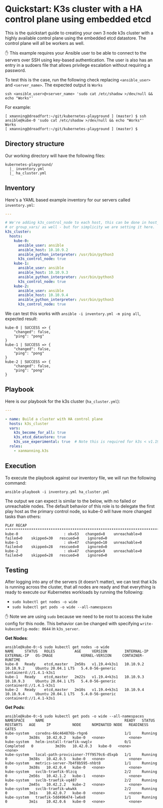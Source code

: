 # Quickstart: K3s cluster with a HA control plane using embedded etcd

This is the quickstart guide to creating your own 3 node k3s cluster with a
highly available control plane using the embedded etcd datastore.
The control plane will all be workers as well.

:hand: This example requires your Ansible user to be able to connect to the
servers over SSH using key-based authentication. The user is also has an entry
in a sudoers file that allows privilege escalation without requiring a
password.

To test this is the case, run the following check replacing `<ansible_user>`
and `<server_name>`. The expected output is `Works`

`ssh <ansible_user>@<server_name> 'sudo cat /etc/shadow >/dev/null && echo "Works"'`

For example:

```text
[ xmanning@dreadfort:~/git/kubernetes-playground ] (master) $ ssh ansible@kube-0 'sudo cat /etc/shadow >/dev/null && echo "Works"'
Works
[ xmanning@dreadfort:~/git/kubernetes-playground ] (master) $
```

## Directory structure

Our working directory will have the following files:

```text
kubernetes-playground/
  |_ inventory.yml
  |_ ha_cluster.yml
```

## Inventory

Here's a YAML based example inventory for our servers called `inventory.yml`:

```yaml
---

# We're adding k3s_control_node to each host, this can be done in host_vars/
# or group_vars/ as well - but for simplicity we are setting it here.
k3s_cluster:
  hosts:
    kube-0:
      ansible_user: ansible
      ansible_host: 10.10.9.2
      ansible_python_interpreter: /usr/bin/python3
      k3s_control_node: true
    kube-1:
      ansible_user: ansible
      ansible_host: 10.10.9.3
      ansible_python_interpreter: /usr/bin/python3
      k3s_control_node: true
    kube-2:
      ansible_user: ansible
      ansible_host: 10.10.9.4
      ansible_python_interpreter: /usr/bin/python3
      k3s_control_node: true

```

We can test this works with `ansible -i inventory.yml -m ping all`, expected
result:

```text
kube-0 | SUCCESS => {
    "changed": false,
    "ping": "pong"
}
kube-1 | SUCCESS => {
    "changed": false,
    "ping": "pong"
}
kube-2 | SUCCESS => {
    "changed": false,
    "ping": "pong"
}

```

## Playbook

Here is our playbook for the k3s cluster (`ha_cluster.yml`):

```yaml
---

- name: Build a cluster with HA control plane
  hosts: k3s_cluster
  vars:
    k3s_become_for_all: true
    k3s_etcd_datastore: true
    k3s_use_experimental: true  # Note this is required for k3s < v1.19.5+k3s1
  roles:
    - xanmanning.k3s
```

## Execution

To execute the playbook against our inventory file, we will run the following
command:

`ansible-playbook -i inventory.yml ha_cluster.yml`

The output we can expect is similar to the below, with no failed or unreachable
nodes. The default behavior of this role is to delegate the first play host as
the primary control node, so kube-0 will have more changed tasks than others:

```text
PLAY RECAP *******************************************************************************************************
kube-0                     : ok=53   changed=8    unreachable=0    failed=0    skipped=30   rescued=0    ignored=0
kube-1                     : ok=47   changed=10   unreachable=0    failed=0    skipped=28   rescued=0    ignored=0
kube-2                     : ok=47   changed=9    unreachable=0    failed=0    skipped=28   rescued=0    ignored=0
```

## Testing

After logging into any of the servers (it doesn't matter), we can test that k3s
is running across the cluster, that all nodes are ready and that everything is
ready to execute our Kubernetes workloads by running the following:

  - `sudo kubectl get nodes -o wide`
  - `sudo kubectl get pods -o wide --all-namespaces`

:hand: Note we are using `sudo` because we need to be root to access the
kube config for this node. This behavior can be changed with specifying
`write-kubeconfig-mode: 0644` in `k3s_server`.

**Get Nodes**:

```text
ansible@kube-0:~$ sudo kubectl get nodes -o wide
NAME     STATUS   ROLES         AGE     VERSION        INTERNAL-IP   EXTERNAL-IP   OS-IMAGE             KERNEL-VERSION     CONTAINER-RUNTIME
kube-0   Ready    etcd,master   2m58s   v1.19.4+k3s1   10.10.9.2     10.10.9.2     Ubuntu 20.04.1 LTS   5.4.0-56-generic   containerd://1.4.1-k3s1
kube-1   Ready    etcd,master   2m22s   v1.19.4+k3s1   10.10.9.3     10.10.9.3     Ubuntu 20.04.1 LTS   5.4.0-56-generic   containerd://1.4.1-k3s1
kube-2   Ready    etcd,master   2m10s   v1.19.4+k3s1   10.10.9.4     10.10.9.4     Ubuntu 20.04.1 LTS   5.4.0-56-generic   containerd://1.4.1-k3s1
```

**Get Pods**:

```text
ansible@kube-0:~$ sudo kubectl get pods -o wide --all-namespaces
NAMESPACE     NAME                                     READY   STATUS      RESTARTS   AGE     IP          NODE     NOMINATED NODE   READINESS GATES
kube-system   coredns-66c464876b-rhgn6                 1/1     Running     0          3m38s   10.42.0.2   kube-0   <none>           <none>
kube-system   helm-install-traefik-vwglv               0/1     Completed   0          3m39s   10.42.0.3   kube-0   <none>           <none>
kube-system   local-path-provisioner-7ff9579c6-d5xpb   1/1     Running     0          3m38s   10.42.0.5   kube-0   <none>           <none>
kube-system   metrics-server-7b4f8b595-nhbt8           1/1     Running     0          3m38s   10.42.0.4   kube-0   <none>           <none>
kube-system   svclb-traefik-9lzcq                      2/2     Running     0          2m56s   10.42.1.2   kube-1   <none>           <none>
kube-system   svclb-traefik-vq487                      2/2     Running     0          2m45s   10.42.2.2   kube-2   <none>           <none>
kube-system   svclb-traefik-wkwkk                      2/2     Running     0          3m1s    10.42.0.7   kube-0   <none>           <none>
kube-system   traefik-5dd496474-lw6x8                  1/1     Running     0          3m1s    10.42.0.6   kube-0   <none>           <none>
```
